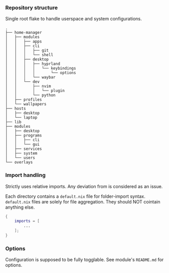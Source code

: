 ### Repository structure
Single root flake to handle userspace and system configurations.
```
.
├── home-manager
│   ├── modules
│   │   ├── apps
│   │   ├── cli
│   │   │   ├── git
│   │   │   └── shell
│   │   ├── desktop
│   │   │   ├── hyprland
│   │   │   │   └── keybindings
│   │   │   │       └── options
│   │   │   └── waybar
│   │   └── dev
│   │       ├── nvim
│   │       │   └── plugin
│   │       └── python
│   ├── profiles
│   └── wallpapers
├── hosts
│   ├── desktop
│   └── laptop
├── lib
├── modules
│   ├── desktop
│   ├── programs
│   │   ├── cli
│   │   └── gui
│   ├── services
│   ├── system
│   └── users
└── overlays
``` 

### Import handling
Strictly uses relative imports. Any deviation from is considered as an issue.

Each directory contains a `default.nix` file for folder-import syntax.
`default.nix` files are solely for file aggregation. They should NOT cointain anything else.
```nix
{
    imports = [
        ...
    ];
}
```

### Options
Configuration is supposed to be fully togglable.
See module's `README.md` for options.
